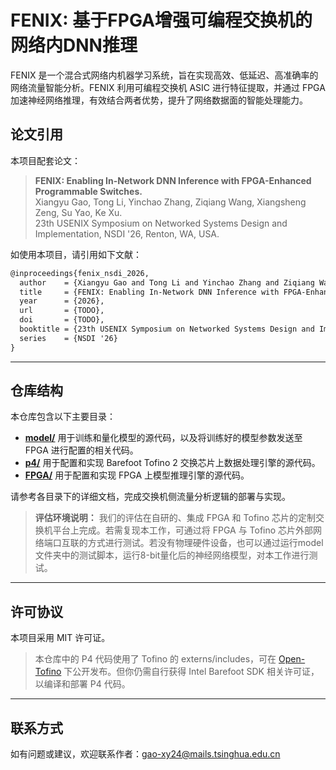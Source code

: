 
# FENIX: 基于FPGA增强可编程交换机的网络内DNN推理

FENIX 是一个混合式网络内机器学习系统，旨在实现高效、低延迟、高准确率的网络流量智能分析。FENIX 利用可编程交换机 ASIC 进行特征提取，并通过 FPGA 加速神经网络推理，有效结合两者优势，提升了网络数据面的智能处理能力。

## 论文引用

本项目配套论文：

> **FENIX: Enabling In-Network DNN Inference with FPGA-Enhanced Programmable Switches.**  
> Xiangyu Gao, Tong Li, Yinchao Zhang, Ziqiang Wang, Xiangsheng Zeng, Su Yao, Ke Xu.  
> 23th USENIX Symposium on Networked Systems Design and Implementation, NSDI '26, Renton, WA, USA.

如使用本项目，请引用如下文献：

```latex
@inproceedings{fenix_nsdi_2026,
  author    = {Xiangyu Gao and Tong Li and Yinchao Zhang and Ziqiang Wang and Xiangsheng Zeng and Su Yao and Ke Xu},
  title     = {FENIX: Enabling In-Network DNN Inference with FPGA-Enhanced Programmable Switches},
  year      = {2026},
  url       = {TODO},
  doi       = {TODO},
  booktitle = {23th USENIX Symposium on Networked Systems Design and Implementation (NSDI 26)},
  series    = {NSDI '26}
}
```

------

## 仓库结构

本仓库包含以下主要目录：

- [**model/**](model/) 用于训练和量化模型的源代码，以及将训练好的模型参数发送至 FPGA 进行配置的相关代码。
- [**p4/**](p4/) 用于配置和实现 Barefoot Tofino 2 交换芯片上数据处理引擎的源代码。
- [**FPGA/**](FPGA/) 用于配置和实现 FPGA 上模型推理引擎的源代码。

请参考各目录下的详细文档，完成交换机侧流量分析逻辑的部署与实现。

> **评估环境说明：**
>  我们的评估在自研的、集成 FPGA 和 Tofino 芯片的定制交换机平台上完成。若需复现本工作，可通过将 FPGA 与 Tofino 芯片外部网络端口互联的方式进行测试。若没有物理硬件设备，也可以通过运行model文件夹中的测试脚本，运行8-bit量化后的神经网络模型，对本工作进行测试。

------

## 许可协议

本项目采用 MIT 许可证。

> 本仓库中的 P4 代码使用了 Tofino 的 externs/includes，可在 [Open-Tofino](https://github.com/barefootnetworks/Open-Tofino) 下公开发布。但你仍需自行获得 Intel Barefoot SDK 相关许可证，以编译和部署 P4 代码。

------

## 联系方式

如有问题或建议，欢迎联系作者：[gao-xy24@mails.tsinghua.edu.cn](mailto:gao-xy24@mails.tsinghua.edu.cn)
